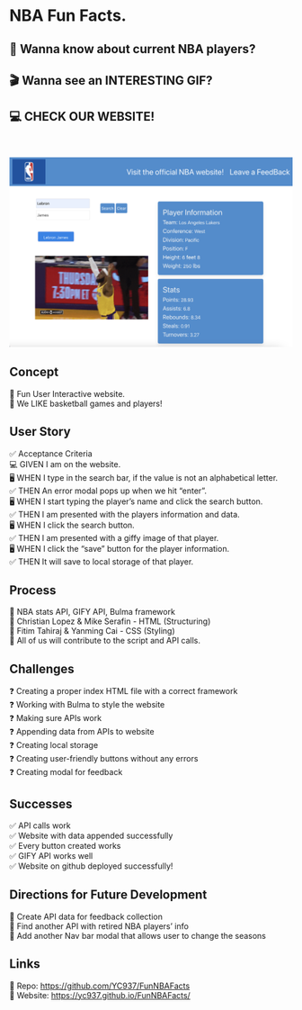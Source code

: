 # NBA Fun Facts.

## 🏀 Wanna know about current NBA players? 
## 🎬 Wanna see an INTERESTING GIF?
## 💻 CHECK OUR WEBSITE!
<br>
<br>
<img src="./assets/screenshot-2.png">

## Concept
🎯 Fun User Interactive website. <br> 🎯 We LIKE basketball games and players!
<br>

## User Story
✅ Acceptance Criteria <br>
💻 GIVEN I am on the website. <br>
🖥 WHEN I type in the search bar, if the value is not an alphabetical letter. <br> 
✅ THEN An error modal pops up when we hit “enter”. <br>
🖥  WHEN  I start typing the player’s name and click the search button. <br>
✅ THEN I am presented with the players information and data. <br> 
🖥  WHEN I click the search button. <br>
✅ THEN I am presented with a giffy image of that player. <br>
🖥  WHEN I click the “save” button for the player information. <br>
✅ THEN It will save to local storage of that player. <br>

## Process
🚨 NBA stats API, GIFY API, Bulma framework <br>
🚨 Christian Lopez & Mike Serafin - HTML (Structuring) <br> 
🚨 Fitim Tahiraj & Yanming Cai - CSS (Styling) <br>
🚨 All of us will contribute to the script and API calls. <br>

## Challenges
❓ Creating a proper index HTML file with a correct framework <br>
❓ Working with Bulma to style the website <br>
❓ Making sure APIs work <br>
❓ Appending data from APIs to website <br>
❓ Creating local storage <br>
❓ Creating user-friendly buttons without any errors <br>
❓ Creating modal for feedback <br>

## Successes
✅ API calls work <br>
✅ Website with data appended successfully <br>
✅ Every button created works <br>
✅ GIFY API works well <br>
✅ Website on github deployed successfully! <br>

## Directions for Future Development
🚀 Create API data for feedback collection <br>
🚀 Find another API with retired NBA players’ info <br>
🚀 Add another Nav bar modal that allows user to change the seasons <br>

## Links
🔗 Repo: https://github.com/YC937/FunNBAFacts <br>
🔗 Website: https://yc937.github.io/FunNBAFacts/ <br>








